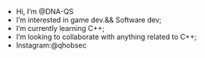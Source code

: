 - Hi, I’m @DNA-QS
- I’m interested in game dev.&& Software dev;
- I’m currently learning C++;
-  I’m looking to collaborate with anything related to C++;
-  Instagram:@qhobsec 

<!---
DNA-QS/DNA-QS is a ✨ special ✨ repository because its `README.md` (this file) appears on your GitHub profile.
You can click the Preview link to take a look at your changes.
--->
